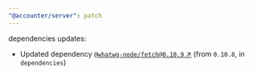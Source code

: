 ```yaml
---
"@accounter/server": patch
---
```

dependencies updates:
  - Updated dependency [`@whatwg-node/fetch@0.10.9` ↗︎](https://www.npmjs.com/package/@whatwg-node/fetch/v/0.10.9) (from `0.10.8`, in `dependencies`)
